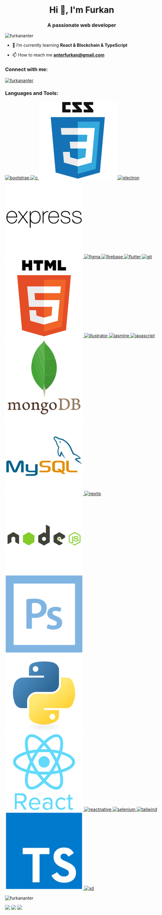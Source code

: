 <h1 align="center">Hi 👋, I'm Furkan</h1>
<h3 align="center">A passionate web developer</h3>

<p align="left"> <img src="https://komarev.com/ghpvc/?username=furkananter&label=Profile%20views&color=0eb437&style=flat" alt="furkananter" /> </p>

- 🌱 I’m currently learning **React & Blockchain & TypeScript**

- 📫 How to reach me **anterfurkan@gmail.com**

<h3 align="left">Connect with me:</h3>
<p align="left">
<a href="https://linkedin.com/in/furkananter" target="blank"><img align="center" src="https://img.shields.io/badge/linkedin-%230077B5.svg?style=for-the-badge&logo=linkedin" alt="furkananter"/></a>
</p>

<h3 align="left">Languages and Tools:</h3>
<p align="left"> 

<a href="https://getbootstrap.com" target="_blank" rel="noreferrer">
  <img src="https://img.shields.io/badge/bootstrap-%23563D7C.svg?style=for-the-badge&logo=bootstrap&logoColor=white" alt="bootstrap"/> 
</a> 

<a href="https://www.cprogramming.com/" target="_blank" rel="noreferrer"> 
  <img src="https://img.shields.io/badge/c-%2300599C.svg?style=for-the-badge&logo=c&logoColor=white" alt="c"/>
</a> 

<a href="https://www.w3schools.com/css/" target="_blank" rel="noreferrer">
  <img src="https://raw.githubusercontent.com/devicons/devicon/master/icons/css3/css3-original-wordmark.svg" alt="css3"/> 
</a>

<a href="https://www.electronjs.org" target="_blank" rel="noreferrer">
  <img src="https://img.shields.io/badge/Electron-191970?style=for-the-badge&logo=Electron&logoColor=white" alt="electron""/>
</a>

<a href="https://expressjs.com" target="_blank" rel="noreferrer"> 
  <img src="https://raw.githubusercontent.com/devicons/devicon/master/icons/express/express-original-wordmark.svg" alt="express"/>
</a>

<a href="https://www.figma.com/" target="_blank" rel="noreferrer">
  <img src="https://www.vectorlogo.zone/logos/figma/figma-icon.svg" alt="figma"/>
</a>

<a href="https://firebase.google.com/" target="_blank" rel="noreferrer">
  <img src="https://www.vectorlogo.zone/logos/firebase/firebase-icon.svg" alt="firebase"/>
</a>

<a href="https://flutter.dev" target="_blank" rel="noreferrer">
  <img src="https://www.vectorlogo.zone/logos/flutterio/flutterio-icon.svg" alt="flutter"/>
</a>

<a href="https://git-scm.com/" target="_blank" rel="noreferrer">
  <img src="https://www.vectorlogo.zone/logos/git-scm/git-scm-icon.svg" alt="git"/>
</a>

<a href="https://www.w3.org/html/" target="_blank" rel="noreferrer">
  <img src="https://raw.githubusercontent.com/devicons/devicon/master/icons/html5/html5-original-wordmark.svg" alt="html5"/>
</a>

<a href="https://www.adobe.com/in/products/illustrator.html" target="_blank" rel="noreferrer">
  <img src="https://www.vectorlogo.zone/logos/adobe_illustrator/adobe_illustrator-icon.svg" alt="illustrator"/>
</a>

<a href="https://jasmine.github.io/" target="_blank" rel="noreferrer">
  <img src="https://www.vectorlogo.zone/logos/jasmine/jasmine-icon.svg" alt="jasmine"/>
</a>

<a href="https://developer.mozilla.org/en-US/docs/Web/JavaScript" target="_blank" rel="noreferrer">
  <img src="https://img.shields.io/badge/javascript-%23323330.svg?style=for-the-badge&logo=javascript&logoColor=%23F7DF1E" alt="javascript"/>
</a>

<a href="https://www.mongodb.com/" target="_blank" rel="noreferrer">
  <img src="https://raw.githubusercontent.com/devicons/devicon/master/icons/mongodb/mongodb-original-wordmark.svg" alt="mongodb"/>
</a>

<a href="https://www.mysql.com/" target="_blank" rel="noreferrer">
  <img src="https://raw.githubusercontent.com/devicons/devicon/master/icons/mysql/mysql-original-wordmark.svg" alt="mysql"/>
</a>

<a href="https://nextjs.org/" target="_blank" rel="noreferrer">
  <img src="https://cdn.worldvectorlogo.com/logos/nextjs-2.svg" alt="nextjs"/>
</a>

<a href="https://nodejs.org" target="_blank" rel="noreferrer">
  <img src="https://raw.githubusercontent.com/devicons/devicon/master/icons/nodejs/nodejs-original-wordmark.svg" alt="nodejs"/>
</a>

<a href="https://www.photoshop.com/en" target="_blank" rel="noreferrer">
  <img src="https://raw.githubusercontent.com/devicons/devicon/master/icons/photoshop/photoshop-line.svg" alt="photoshop"/>
</a>

<a href="https://www.python.org" target="_blank" rel="noreferrer">
  <img src="https://raw.githubusercontent.com/devicons/devicon/master/icons/python/python-original.svg" alt="python"/>
</a>

<a href="https://reactjs.org/" target="_blank" rel="noreferrer">
  <img src="https://raw.githubusercontent.com/devicons/devicon/master/icons/react/react-original-wordmark.svg" alt="react"/>
</a>

<a href="https://reactnative.dev/" target="_blank" rel="noreferrer">
  <img src="https://reactnative.dev/img/header_logo.svg" alt="reactnative"/>
</a>

<a href="https://www.selenium.dev" target="_blank" rel="noreferrer">
  <img src="https://raw.githubusercontent.com/detain/svg-logos/780f25886640cef088af994181646db2f6b1a3f8/svg/selenium-logo.svg" alt="selenium""/>
</a>

<a href="https://tailwindcss.com/" target="_blank" rel="noreferrer">
  <img src="https://www.vectorlogo.zone/logos/tailwindcss/tailwindcss-icon.svg" alt="tailwind"/>
</a>
<a href="https://www.typescriptlang.org/" target="_blank" rel="noreferrer">
  <img src="https://raw.githubusercontent.com/devicons/devicon/master/icons/typescript/typescript-original.svg" alt="typescript"/>
</a>
<a href="https://www.adobe.com/products/xd.html" target="_blank" rel="noreferrer">
  <img src="https://cdn.worldvectorlogo.com/logos/adobe-xd.svg" alt="xd"/>
</a>

</p>

<p>
  <img align="center" src="https://github-readme-stats.vercel.app/api/top-langs?username=furkananter&show_icons=true&locale=en&layout=compact" alt="furkananter" />
</p>

[![](https://img.shields.io/badge/Medium-12100E?style=for-the-badge&logo=medium&logoColor=white)](https://medium.com/@furkananter)
[![](https://img.shields.io/badge/linkedin-%230077B5.svg?style=for-the-badge&logo=linkedin)](https://www.linkedin.com/in/furkananter/)
[![](https://img.shields.io/badge/Spotify-1ED760?style=for-the-badge&logo=spotify&logoColor=white)](https://open.spotify.com/playlist/0e2BGit37WzpKQ3Q9ZmmjN?si=805d93d5bc8a4e6f)

